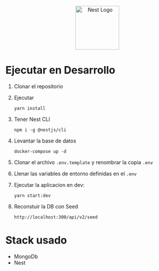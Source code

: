 <p align="center">
  <a href="http://nestjs.com/" target="blank"><img src="https://nestjs.com/img/logo-small.svg" width="120" alt="Nest Logo" /></a>
</p>

# Ejecutar en Desarrollo

1. Clonar el repositorio

2. Ejecutar

   ```
   yarn install
   ```

3. Tener Nest CLI

   ```
   npm i -g @nestjs/cli
   ```

4. Levantar la base de datos

   ```
   docker-compose up -d
   ```

5. Clonar el archivo `.env.template` y renombrar la copia `.env`

6. Llenar las variables de entorno definidas en el `.env`

7. Ejecutar la aplicacion en dev:

   ```
   yarn start:dev
   ```

8. Reconstuir la DB con Seed

   ```
   http://localhost:300/api/v2/seed
   ```

# Stack usado

- MongoDb
- Nest
